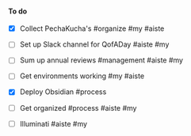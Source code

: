 
#### To do
- [x] Collect PechaKucha's #organize #my #aiste
- [ ] Set up Slack channel for QofADay #aiste #my
- [ ] Sum up annual reviews #management #aiste #my
- [ ] Get environments working #my #aiste
- [x] Deploy Obsidian #process
- [ ] Get organized #process #aiste #my
- [ ] Illuminati #aiste #my




